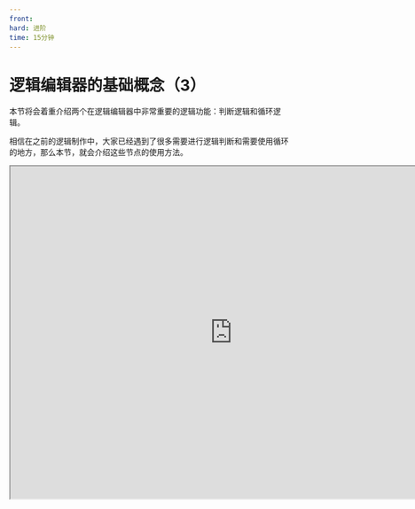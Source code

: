 ```yaml
---
front: 
hard: 进阶
time: 15分钟
---
```

# 逻辑编辑器的基础概念（3）

本节将会着重介绍两个在逻辑编辑器中非常重要的逻辑功能：判断逻辑和循环逻辑。

相信在之前的逻辑制作中，大家已经遇到了很多需要进行逻辑判断和需要使用循环的地方，那么本节，就会介绍这些节点的使用方法。

<iframe src="https://cc.163.com/act/m/daily/iframeplayer/?id=63286619a240f794f8c5fbaf" width="800" height="600" allow="fullscreen"/>

## 判断逻辑

逻辑编辑器有很多种可以进行判断的节点，下图列出了所有在 `旧版节点` 中的可用于逻辑判断的节点。

![](./images/42.png)

同样，在基础节点中，也有许多可以用来进行判断的节点。

![](./images/43.png)

这里我们简单的创建一个`比较运算`中的布尔值判断来说明。

![](./images/44.png)

这样一个布尔值判断节点，会将输入的变量，判断它的值，如果是`真`，则从=端口继续执行，如果是`假`，则会从!=端口继续执行。

![](./images/45.png)

与之类似的，还有字符串比较节点，我们可以在这个节点中输入两个字符串变量，来判断他们的大小。字符串不仅可以判断是否等于，还可以判断大于小于。大于小于的判断依据是字符串对应的编码的中的索引位置，比如"a"在unicode中表示为`\u0061`，"b"在unicode中表示为`\u0062`，对应的十进制分别是91、92，那么就是91<92，即a<b。如果不了解计算机编码的同学可能会比较难以理解大于小于的判断，建议可以直接把<和>的端口都看做不等于。

## 循环逻辑

利用循环，我们就可以在程序中轻松地从某一个存储多个元素的对象中取出所有元素。

在上一节中，我们已经介绍了列表(List)和字典(Dict)的创建和使用，也介绍了可以使用循环来取出它们的所有内容。

在逻辑编辑器的开发中，主要有两个循环节点可以使用，分别是`条件循环遍历节点`和`顺序循环遍历节点`。

### 条件循环遍历节点

我们首先可以观察这个节点的输入和输出端口。

![](./images/34.png)

它拥有`In`，`跳出`，`列表`3个输入端口，`循环体`，`循环完成`，`索引`，`值`这4个输出端口。

#### 循环体

每一次循环中的内容，如果像上图一样，输入的列表是["a","b"]，进入循环后，就会执行2次循环体，分别将值"a"，"b"进行打印。

#### 遍历完成

在整个循环结束后，程序将从遍历完成端口继续往下执行。

#### 索引

遍历中每次循环的索引值，如果是列表，从0开始；字典则为字典的key。

#### 值

遍历中每次循环的值，如果是列表，则为列表的item；字典则为字典的value。

#### In

和所有节点的In端口一样，当这个端口的In被连接时，在它的上一个节点运行结束后，就会运行到条件循环遍历节点。

#### 跳出

当循环中满足某个条件，想立刻终止循环时，就可以将执行连线连接到跳出端口。那么循环就会立刻终止运行，直接继续执行遍历完成后的节点。

![](./images/46.png)

例如上方的循环结构，有一个列表["a","b","c"]，每次循环体中都会判断元素的值和"b"是否相等，如果相等的话，就会跳出循环，否则打印信息。

那么上面一串节点最终的运行结果就应该是:

```
a
循环结束
```

#### 列表

需要进行循环的对象，可以是列表，也可以是字典，或者其他的一些可迭代对象。

### 顺序循环遍历节点

顺序循环和条件循环虽然同为循环，但是有些许不一样。

![](./images/35.png)

如上图所示，循环节点将会从起始索引开始循环，每次循环执行循环体中的内容，循环体执行结束后，会将索引值+1，继续执行循环体。直到索引值>终止索引，才会执行遍历完成后的内容。

它和条件循环节点的主要区别在于，条件循环只能在列表中或字典之类的可迭代对象中进行循环，而顺序循环遍历节点不依赖这些对象进行循环。其他的用法基本一致。

例如需要编写一个逻辑，从5打印数字到10，就可以设置其实索引为5，终止索引为10，然后将值进行打印。就像下图这样。

![](./images/47.png)

## 课后作业

1. 在 实体受到伤害 事件中，判断 攻击者为 玩家，并手持 钻石剑 时，才会将伤害返还给攻击者。
2. 在 实体受到伤害 事件中，判断 攻击者为 玩家，并手持 钻石剑 时，会根据 物品列表 掉落随机 物品道具。

本节课的作业可以在上一节作业的基础上进行修改。首先可以确定的是，两个要求都需要判断攻击者为玩家，并且手持钻石剑。

那么我们就可以在接口中首先查找获取玩家手中物品的接口，然后再获取物品的id，判断是否是钻石剑。

- 搜索`GetEngineTypeStr`，创建一个获取实体类型的零件接口，将它的实体ID和伤害源ID连接，并判断实体类型是否是`minecraft:player`。
- 搜索`GetPlayerItem`，创建一个获取玩家物品的零件接口，判断物品信息字典的newItemName是否是`minecraft:diamond_sword`。

物品信息字典中的数据格式，可以在<a href="../../../../mcguide/20-玩法开发/10-基本概念/1-我的世界基础概念.html#物品信息字典">文档</a>中查阅。也可以自己打印物品字典信息，在日志窗口中找到你想要判断的物品的物品名。

获取玩家物品的节点处，根据<a href="../../../../mcdocs/1-ModAPI/接口/玩家/背包.html?key=GetPlayerItem&docindex=1&type=0">文档</a>，物品位置是一个玩家物品位置枚举，我们可以创建一个枚举对象，然后在右侧属性，将其更改为主手。

![](./images/48.png)

现在就获取到了玩家手中的物品信息，我们从字典中获取newItemName，来判断是否是`minecraft:diamond_sword`.

![](./images/49.png)

这样我们就可以筛选出了使用钻石剑攻击的玩家，才返还伤害。接下来继续完成掉落物的生成。掉落物这里我们直接使用生成物品掉落物接口。

![](./images/50.png)

同时，要随机抽取掉落物，我们还要构造一个列表，来存储需要随机的物品列表。这里我们构造一个2长度的列表，里面先存好了钻石和铁锭的物品名。`minecraft:diamond`和`minecraft:iron_ingot`。接下来需要随机给他抽取。

![](./images/52.png)

随机抽取就需要使用随机函数，在0到列表长度-1的数字中抽取一个数字，然后获取这个数字对应列表索引的值。或者为了方便起见，我们也可以使用内置python接口的shuffle函数，来打乱这个列表，并获取第0位元素。然后构造一个字典，根据物品字典的格式，我们必填`newItemName`,`newAuxValue`,`count`这几个值。

![](./images/53.png)

这样我们就获得了一个随机的物品信息字典，接下来就要将它生成到被攻击的实体的位置上。

创建一个生成物品掉落物的零件接口节点，可以看到我们还需要维度id和生成位置。通过查阅文档可以知道，维度id是实体所在的维度的id，生成位置是用来定位生成坐标的。它们都可以通过零件接口获取。

<img src="./images/54.png" style="zoom:150%;" />

上图的实体id均连接了被伤害实体ID。这样我们就完成了随机掉落物的生成。

我们把第一个In节点接到设置实体伤害后，让它接着设置伤害之后执行。

![](./images/55.png)

这样我们就完成了所有节点的连接。可以进入游戏测试效果了！

